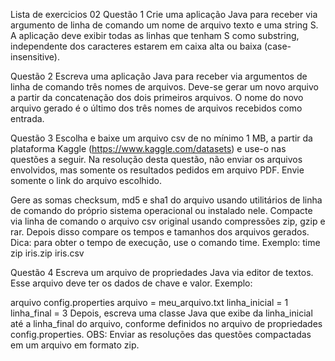 Lista de exercicios 02
Questão 1
Crie uma aplicação Java para receber via argumento de linha de comando um nome de arquivo texto e uma string S. A aplicação deve exibir todas as linhas que tenham S como substring, independente dos caracteres estarem em caixa alta ou baixa (case-insensitive).

Questão 2
Escreva uma aplicação Java para receber via argumentos de linha de comando três nomes de arquivos. Deve-se gerar um novo arquivo a partir da concatenação dos dois primeiros arquivos. O nome do novo arquivo gerado é o último dos três nomes de arquivos recebidos como entrada.

Questão 3
Escolha e baixe um arquivo csv de no mínimo 1 MB, a partir da plataforma Kaggle (https://www.kaggle.com/datasets) e use-o nas questões a seguir. Na resolução desta questão, não enviar os arquivos envolvidos, mas somente os resultados pedidos em arquivo PDF. Envie somente o link do arquivo escolhido.

Gere as somas checksum, md5 e sha1 do arquivo usando utilitários de linha de comando do próprio sistema operacional ou instalado nele. 
Compacte via linha de comando o arquivo csv original usando compressões zip, gzip e rar. Depois disso compare os tempos e tamanhos dos arquivos gerados. Dica: para obter o tempo de execução, use o comando time.
Exemplo: time zip iris.zip iris.csv

Questão 4
Escreva um arquivo de propriedades Java via editor de textos. Esse arquivo deve ter os dados de chave e valor. Exemplo:

arquivo config.properties
arquivo = meu_arquivo.txt
linha_inicial = 1
linha_final = 3
Depois, escreva uma classe Java que exibe da linha_inicial até a linha_final do arquivo, conforme definidos no arquivo de propriedades config.properties.
OBS: Enviar as resoluções das questões compactadas em um arquivo em formato zip.
